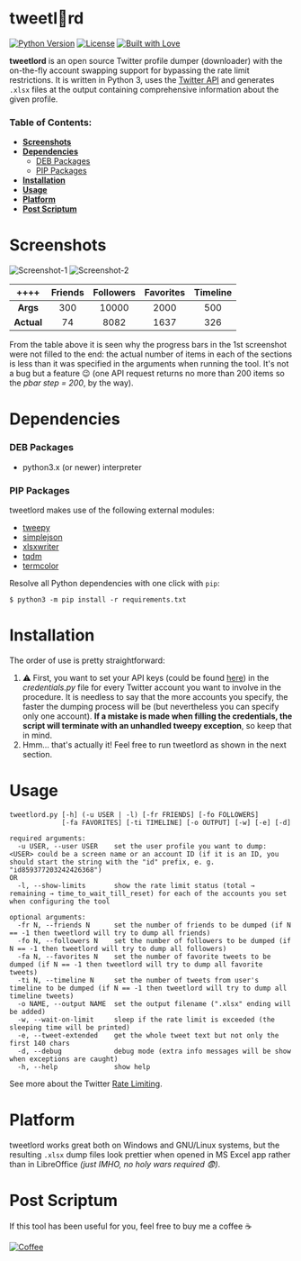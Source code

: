 tweetl:crown:rd
==========
[![Python Version](https://img.shields.io/badge/python-3.x-blue.svg)](https://www.python.org/downloads)
[![License](https://img.shields.io/badge/license-GPLv3-blue.svg)](https://raw.githubusercontent.com/snovvcrash/usbrip/master/LICENSE)
[![Built with Love](https://img.shields.io/badge/built%20with-%F0%9F%92%97%F0%9F%92%97%F0%9F%92%97-lightgrey.svg)](https://emojipedia.org/growing-heart)

**tweetlord** is an open source Twitter profile dumper (downloader) with the on-the-fly account swapping support for bypassing the rate limit restrictions. It is written in Python 3, uses the [Twitter API](https://developer.twitter.com/en/docs/accounts-and-users/follow-search-get-users/api-reference "API Reference — Twitter Developers") and generates `.xlsx` files at the output containing comprehensive information about the given profile.

### Table of Contents:
  * [**Screenshots**](#screenshots)
  * [**Dependencies**](#dependencies)
    * [DEB Packages](#deb-packages)
    * [PIP Packages](#pip-packages)
  * [**Installation**](#installation)
  * [**Usage**](#usage)
  * [**Platform**](#platform)
  * [**Post Scriptum**](#post-scriptum)

Screenshots
==========
![Screenshot-1](https://user-images.githubusercontent.com/23141800/43296815-5291c4ee-9156-11e8-9ce4-8c30a01b801d.png "Dumping the HTB profile")
![Screenshot-2](https://user-images.githubusercontent.com/23141800/43296820-5789703c-9156-11e8-9125-6eeac72aff22.png "Checking the account rate limit status")

|    ++++    | Friends | Followers | Favorites | Timeline |
|:----------:|:-------:|:---------:|:---------:|:--------:|
|  **Args**  |   300   |   10000   |   2000    |    500   |
| **Actual** |    74   |    8082   |   1637    |    326   |

From the table above it is seen why the progress bars in the 1st screenshot were not filled to the end: the actual number of items in each of the sections is less than it was specified in the arguments when running the tool. It's not a bug but a feature :wink: (one API request returns no more than 200 items so the *pbar step = 200*, by the way).

Dependencies
==========
### DEB Packages
  * python3.x (or newer) interpreter

### PIP Packages
tweetlord makes use of the following external modules:
  * [tweepy](http://docs.tweepy.org/en/latest "Tweepy Documentation — tweepy 3.6.0 documentation")
  * [simplejson](https://simplejson.readthedocs.io/en/latest "simplejson — JSON encoder and decoder — simplejson 3.16.0 documentation")
  * [xlsxwriter](https://xlsxwriter.readthedocs.io "Creating Excel files with Python and XlsxWriter — XlsxWriter Documentation")
  * [tqdm](https://tqdm.github.io "tqdm | A fast, extensible progress bar for Python and CLI")
  * [termcolor](https://pypi.python.org/pypi/termcolor "termcolor 1.1.0 : Python Package Index")

Resolve all Python dependencies with one click with `pip`:
```
$ python3 -m pip install -r requirements.txt
```

Installation
==========
The order of use is pretty straightforward:
  1. :warning: First, you want to set your API keys (could be found [here](https://developer.twitter.com/en/apps)) in the *credentials.py* file for every Twitter account you want to involve in the procedure. It is needless to say that the more accounts you specify, the faster the dumping process will be (but nevertheless you can specify only one account). **If a mistake is made when filling the credentials, the script will terminate with an unhandled tweepy exception**, so keep that in mind.
  2. Hmm... that's actually it! Feel free to run tweetlord as shown in the next section.

Usage
==========
```
tweetlord.py [-h] (-u USER | -l) [-fr FRIENDS] [-fo FOLLOWERS]
             [-fa FAVORITES] [-ti TIMELINE] [-o OUTPUT] [-w] [-e] [-d]

required arguments:
  -u USER, --user USER    set the user profile you want to dump: <USER> could be a screen name or an account ID (if it is an ID, you should start the string with the "id" prefix, e. g. "id859377203242426368")
OR
  -l, --show-limits       show the rate limit status (total → remaining → time_to_wait_till_reset) for each of the accounts you set when configuring the tool

optional arguments:
  -fr N, --friends N      set the number of friends to be dumped (if N == -1 then tweetlord will try to dump all friends)
  -fo N, --followers N    set the number of followers to be dumped (if N == -1 then tweetlord will try to dump all followers)
  -fa N, --favorites N    set the number of favorite tweets to be dumped (if N == -1 then tweetlord will try to dump all favorite tweets)
  -ti N, --timeline N     set the number of tweets from user's timeline to be dumped (if N == -1 then tweetlord will try to dump all timeline tweets)
  -o NAME, --output NAME  set the output filename (".xlsx" ending will be added)
  -w, --wait-on-limit     sleep if the rate limit is exceeded (the sleeping time will be printed)
  -e, --tweet-extended    get the whole tweet text but not only the first 140 chars
  -d, --debug             debug mode (extra info messages will be show when exceptions are caught)
  -h, --help              show help
```

See more about the Twitter [Rate Limiting](https://developer.twitter.com/en/docs/basics/rate-limiting.html "Rate Limiting — Twitter Developers"). 

Platform
==========
tweetlord works great both on Windows and GNU/Linux systems, but the resulting `.xlsx` dump files look prettier when opened in MS Excel app rather than in LibreOffice *(just IMHO, no holy wars required :fearful:)*.

Post Scriptum
==========
If this tool has been useful for you, feel free to buy me a coffee :coffee:

[![Coffee](https://www.buymeacoffee.com/assets/img/custom_images/orange_img.png)](https://buymeacoff.ee/snovvcrash)
